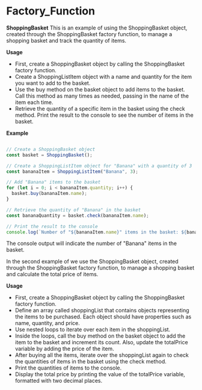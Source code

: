 # Factory_Function

**ShoppingBasket**
This is an example of using the ShoppingBasket object, created through the ShoppingBasket factory function, to manage a shopping basket and track the quantity of items.

**Usage**

* First, create a ShoppingBasket object by calling the ShoppingBasket factory function.
* Create a ShoppingListItem object with a name and quantity for the item you want to add to the basket.
* Use the buy method on the basket object to add items to the basket. Call this method as many times as needed, passing in the name of the item each time.
* Retrieve the quantity of a specific item in the basket using the check method.
Print the result to the console to see the number of items in the basket.

**Example**

```javascript

// Create a ShoppingBasket object
const basket = ShoppingBasket();

// Create a ShoppingListItem object for "Banana" with a quantity of 3
const bananaItem = ShoppingListItem("Banana", 3);

// Add "Banana" items to the basket
for (let i = 0; i < bananaItem.quantity; i++) {
  basket.buy(bananaItem.name);
}

// Retrieve the quantity of "Banana" in the basket
const bananaQuantity = basket.check(bananaItem.name);

// Print the result to the console
console.log(`Number of "${bananaItem.name}" items in the basket: ${bananaQuantity}`);
```

The console output will indicate the number of "Banana" items in the basket.

In the second example of we use the ShoppingBasket object, created through the ShoppingBasket factory function, to manage a shopping basket and calculate the total price of items.

**Usage**

* First, create a ShoppingBasket object by calling the ShoppingBasket factory function.
* Define an array called shoppingList that contains objects representing the items to be purchased. Each object should have properties such as name, quantity, and price.
* Use nested loops to iterate over each item in the shoppingList.
* Inside the loops, call the buy method on the basket object to add the item to the basket and increment its count. Also, update the totalPrice variable by adding the price of the item.
* After buying all the items, iterate over the shoppingList again to check the quantities of items in the basket using the check method.
* Print the quantities of items to the console.
* Display the total price by printing the value of the totalPrice variable, formatted with two decimal places.
